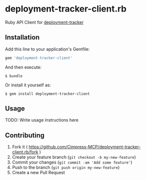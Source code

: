 # deployment-tracker-client.rb

Ruby API Client for [deployment-tracker](https://github.com/Cimpress-MCP/deployment-tracker)

## Installation

Add this line to your application's Gemfile:

```ruby
gem 'deployment-tracker-client'
```

And then execute:

    $ bundle

Or install it yourself as:

    $ gem install deployment-tracker-client

## Usage

TODO: Write usage instructions here

## Contributing

1. Fork it ( https://github.com/Cimpress-MCP/deployment-tracker-client.rb/fork )
2. Create your feature branch (`git checkout -b my-new-feature`)
3. Commit your changes (`git commit -am 'Add some feature'`)
4. Push to the branch (`git push origin my-new-feature`)
5. Create a new Pull Request
